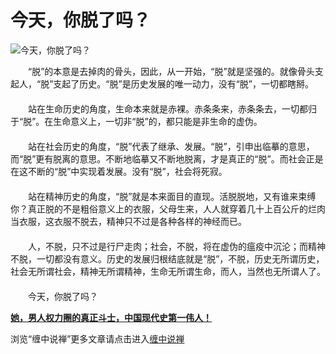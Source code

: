 今天，你脱了吗？
====

			

                                                                    

![今天，你脱了吗？](http://simg.sinajs.cn/blog7style/images/common/sg_trans.gif)

                                                                    

                                                                    

　　“脱”的本意是去掉肉的骨头，因此，从一开始，“脱”就是坚强的。就像骨头支起人，“脱”支起了历史。“脱”是历史发展的唯一动力，没有“脱”，一切都瞎掰。  
　　  
　　站在生命历史的角度，生命本来就是赤裸。赤条条来，赤条条去，一切都归于“脱”。在生命意义上，一切非“脱”的，都只能是非生命的虚伪。  
　　  
　　站在社会历史的角度，“脱”代表了继承、发展。“脱”，引申出临摹的意思，而“脱”更有脱离的意思。不断地临摹又不断地脱离，才是真正的“脱”。而社会正是在这不断的“脱”中实现着发展。没有“脱”，社会将死寂。  
　　  
　　站在精神历史的角度，“脱”就是本来面目的直现。活脱脱地，又有谁来束缚你？真正脱的不是粗俗意义上的衣服，父母生来，人人就穿着几十上百公斤的烂肉当衣服，这衣服不脱去，精神只不过是各种各样的神经而已。  
　　  
　　人，不脱，只不过是行尸走肉；社会，不脱，将在虚伪的瘟疫中沉沦；而精神不脱，一切都没有意义。历史的发展归根结底就是“脱”，不脱，历史无所谓历史，社会无所谓社会，精神无所谓精神，生命无所谓生命，而人，当然也无所谓人了。  
　　  
　　今天，你脱了吗？  


[**她，男人权力圈的真正斗士，中国现代史第一伟人！**](http://blog.sina.com.cn/u/486e105c010002rq)

浏览“缠中说禅”更多文章请点击进入[缠中说禅](http://blog.sina.com.cn/m/chzhshch)
